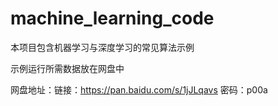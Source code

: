 # machine_learning_code

本项目包含机器学习与深度学习的常见算法示例

示例运行所需数据放在网盘中

网盘地址：链接：https://pan.baidu.com/s/1jJLqavs 密码：p00a
